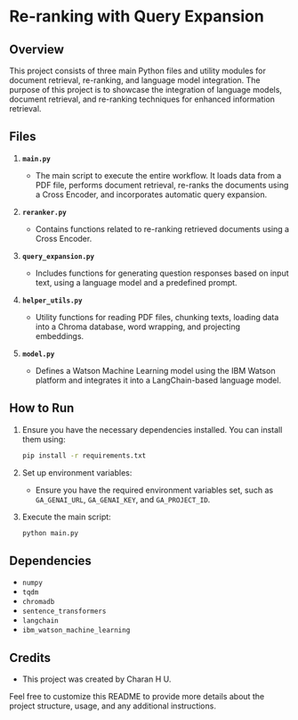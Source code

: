 # Re-ranking with Query Expansion

## Overview

This project consists of three main Python files and utility modules for document retrieval, re-ranking, and language model integration. The purpose of this project is to showcase the integration of language models, document retrieval, and re-ranking techniques for enhanced information retrieval.

## Files

1. **`main.py`**
   - The main script to execute the entire workflow. It loads data from a PDF file, performs document retrieval, re-ranks the documents using a Cross Encoder, and incorporates automatic query expansion.

2. **`reranker.py`**
   - Contains functions related to re-ranking retrieved documents using a Cross Encoder.

3. **`query_expansion.py`**
   - Includes functions for generating question responses based on input text, using a language model and a predefined prompt.

4. **`helper_utils.py`**
   - Utility functions for reading PDF files, chunking texts, loading data into a Chroma database, word wrapping, and projecting embeddings.

5. **`model.py`**
   - Defines a Watson Machine Learning model using the IBM Watson platform and integrates it into a LangChain-based language model.

## How to Run

1. Ensure you have the necessary dependencies installed. You can install them using:

   ```bash
   pip install -r requirements.txt
   ```

2. Set up environment variables:
   - Ensure you have the required environment variables set, such as `GA_GENAI_URL`, `GA_GENAI_KEY`, and `GA_PROJECT_ID`.

3. Execute the main script:

   ```bash
   python main.py
   ```

## Dependencies

- `numpy`
- `tqdm`
- `chromadb`
- `sentence_transformers`
- `langchain`
- `ibm_watson_machine_learning`

## Credits

- This project was created by Charan H U.

Feel free to customize this README to provide more details about the project structure, usage, and any additional instructions.

